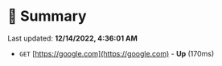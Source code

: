 # 📖 Summary
Last updated: **12/14/2022, 4:36:01 AM**

- `GET` [https://google.com](https://google.com) - **Up** (170ms)
